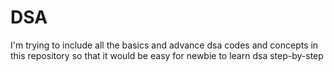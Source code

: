 # DSA
I'm trying to include all the basics and advance dsa codes and concepts in this repository so that it would be easy for newbie to learn dsa step-by-step  
